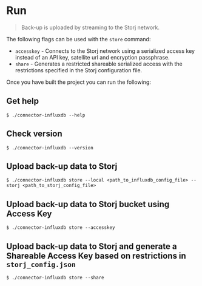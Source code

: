 # Run

> Back-up is uploaded by streaming to the Storj network.

The following flags can be used with the `store` command:

* `accesskey` - Connects to the Storj network using a serialized access key instead of an API key, satellite url and encryption passphrase.
* `share` - Generates a restricted shareable serialized access with the restrictions specified in the Storj configuration file.

Once you have built the project you can run the following:

## Get help

```
$ ./connector-influxdb --help
```

## Check version

```
$ ./connector-influxdb --version
```

## Upload back-up data to Storj

```
$ ./connector-influxdb store --local <path_to_influxdb_config_file> --storj <path_to_storj_config_file>
```

## Upload back-up data to Storj bucket using Access Key

```
$ ./connector-influxdb store --accesskey
```

## Upload back-up data to Storj and generate a Shareable Access Key based on restrictions in `storj_config.json`

```
$ ./connector-influxdb store --share
```
